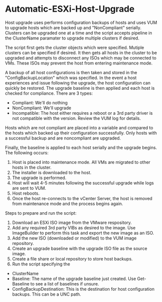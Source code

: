 # Automatic-ESXi-Host-Upgrade
Host upgrade uses performs configuration backups of hosts and uses VUM to upgrade hosts which are backed up and "NonCompliant" serially. Clusters can be upgraded one at a time and the script accepts pipeline in the ClusterName paramater to upgrade multiple clusters if desired.

The script first gets the cluster objects which were specified. Mutiple clusters can be specified if desired. It then gets all hosts in
the cluster to be upgraded and attempts to disconnect any ISOs which may be connected to VMs. These ISOs may prevent the host from 
entering maintenance mode.

A backup of all host configurations is then taken and stored in the "ConfigBackupLocation" which was specified. In the event a host experiences 
and issue following the upgrade, the host configuration can quickly be restored. The upgrade baseline is then applied and each host is 
checked for compliance. There are 3 types:
  - Compliant: We'll do nothing
  - NonCompliant: We'll upgrade
  - Incompatible: The host either requires a reboot or a 3rd party driver is not compatible with the version. Review the VUM log for details.

Hosts which are not compliant are placed into a variable and compared to the hosts which backed up their configuration successfully. Only hosts 
with a successful backup and are noncompliant are upgraded.

Finally, the baseline is applied to each host serially and the upgrade begins. The following occurs:
1. Host is placed into maintenance mode. All VMs are migrated to other hosts in the cluster.
2. The installer is downloaded to the host.
3. The upgrade is performed.
4. Host will wait 4-5 minutes following the successful upgrade while logs are sent to VUM.
5. Host reboots.
6. Once the host re-connects to the vCenter Server, the host is removed from maintenance mode and the process begins again.

Steps to prepare and run the script:
1. Download an ESXi ISO image from the VMware respository.
2. Add any required 3rd party VIBs as desired to the image. Use ImageBuilder to perform this task and export the new image as an ISO.
3. Add the new ISO (downloaded or modified) to the VUM image repository.
4. Create an upgrade baseline with the upgrade ISO file as the source image.
5. Create a file share or local repository to store host backups.
6. Run the script specifying the
  - ClusterName
  - Baseline: The name of the upgrade baseline just created. Use Get-Baseline to see a list of baselines if unsure.
  - ConfigBackupDestination: This is the destination for host configuration backups. This can be a UNC path.
  
